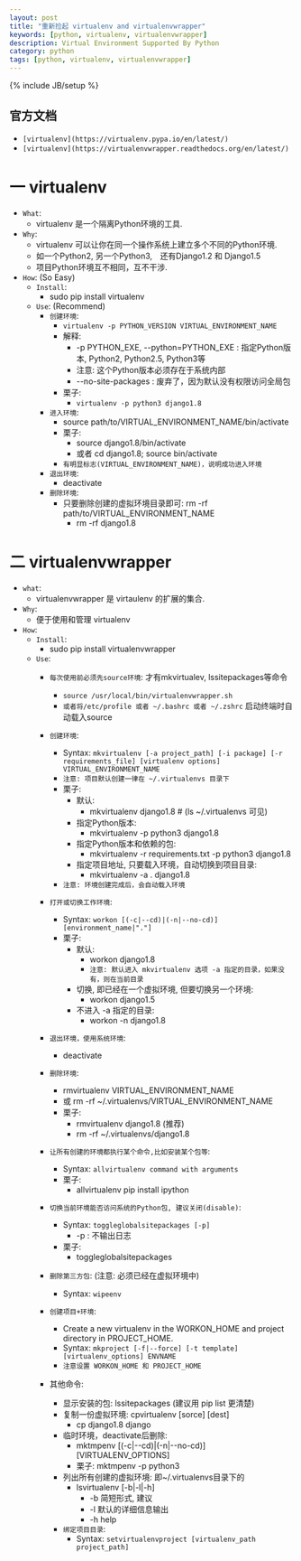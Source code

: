 ```yaml
---
layout: post
title: "重新捡起 virtualenv and virtualenvwrapper"
keywords: [python, virtualenv, virtualenvwrapper]
description: Virtual Environment Supported By Python
category: python
tags: [python, virtualenv, virtualenvwrapper]
---
```

{% include JB/setup %}

## 官方文档
* `[virtualenv](https://virtualenv.pypa.io/en/latest/)`
* `[virtualenv](https://virtualenvwrapper.readthedocs.org/en/latest/)`

# 一 virtualenv
* `What`:
    * virtualenv 是一个隔离Python环境的工具.
* `Why`:
    * virtualenv 可以让你在同一个操作系统上建立多个不同的Python环境.
    *  如一个Python2, 另一个Python3,　还有Django1.2 和 Django1.5
    * 项目Python环境互不相同，互不干涉.
* `How`: (So Easy)
    * `Install`: 
        * sudo pip install virtualenv
    * `Use`: (Recommend)
        * `创建环境`:
            * `virtualenv -p PYTHON_VERSION VIRTUAL_ENVIRONMENT_NAME`
            * 解释:
                * -p PYTHON_EXE, --python=PYTHON_EXE : 指定Python版本, Python2, Python2.5, Python3等
                * 注意: 这个Python版本必须存在于系统内部
                * --no-site-packages : 废弃了，因为默认没有权限访问全局包
             * 栗子:
                * `virtualenv -p python3 django1.8`
        * `进入环境`:
            * source path/to/VIRTUAL_ENVIRONMENT_NAME/bin/activate
            * 栗子:
                * source django1.8/bin/activate
                * 或者 cd django1.8; source bin/activate
            * `有明显标志(VIRTUAL_ENVIRONMENT_NAME)，说明成功进入环境`
        * `退出环境`:
            * deactivate
        * `删除环境`:
            * 只要删除创建的虚拟环境目录即可: rm -rf path/to/VIRTUAL_ENVIRONMENT_NAME
                * rm -rf django1.8

# 二 virtualenvwrapper
* `what`:
    * virtualenvwrapper 是 virtaulenv 的扩展的集合.
* `Why`:
    * 便于使用和管理 virtualenv
* `How`:
    * `Install`:
        * sudo pip install virtualenvwrapper
    * `Use`:
        * `每次使用前必须先source环境`: 才有mkvirtualev, lssitepackages等命令
            * `source /usr/local/bin/virtualenvwrapper.sh`
            * `或者将/etc/profile 或者 ~/.bashrc 或者 ~/.zshrc` 启动终端时自动载入source
        * `创建环境`:
            * Syntax: `mkvirtualenv [-a project_path] [-i package] [-r requirements_file] [virtualenv options] VIRTUAL_ENVIRONMENT_NAME`
            * `注意: 项目默认创建一律在 ~/.virtualenvs 目录下`
            * 栗子:
                * 默认: 
                    * mkvirtualenv django1.8 # (ls ~/.virtualenvs 可见)
                * 指定Python版本: 
                    * mkvirtualenv -p python3 django1.8
                * 指定Python版本和依赖的包: 
                    * mkvirtualenv -r requirements.txt -p python3 django1.8
                * 指定项目地址, 只要载入环境，自动切换到项目目录:
                    * mkvirtualenv -a . django1.8
            * `注意: 环境创建完成后，会自动载入环境`
        * `打开或切换工作环境`:
            * Syntax: `workon [(-c|--cd)|(-n|--no-cd)] [environment_name|"."]`
            * 栗子:
                * 默认:
                    * workon django1.8
                    * `注意: 默认进入 mkvirtualenv 选项 -a 指定的目录，如果没有，则在当前目录`
                * 切换, 即已经在一个虚拟环境, 但要切换另一个环境:
                    * workon django1.5
                * 不进入 -a 指定的目录:
                    * workon -n django1.8
        * `退出环境，使用系统环境`:
            * deactivate
        * `删除环境`:
            * rmvirtualenv VIRTUAL_ENVIRONMENT_NAME 
            * 或 rm -rf ~/.virtualenvs/VIRTUAL_ENVIRONMENT_NAME
            * 栗子:
                * rmvirtualenv django1.8 (推荐)
                * rm -rf ~/.virtualenvs/django1.8

        * `让所有创建的环境都执行某个命令,比如安装某个包等`:
            * Syntax: `allvirtualenv command with arguments`
            * 栗子:
                * allvirtualenv pip install ipython
        * `切换当前环境能否访问系统的Python包, 建议关闭(disable)`:
            * Syntax: `toggleglobalsitepackages [-p]`
                * -p : 不输出日志
            * 栗子:
                * toggleglobalsitepackages
        * `删除第三方包`: (注意: 必须已经在虚拟环境中)
            * Syntax: `wipeenv`
        * `创建项目+环境`:
            * Create a new virtualenv in the WORKON_HOME and project directory in PROJECT_HOME.
            * Syntax: `mkproject [-f|--force] [-t template] [virtualenv_options] ENVNAME`
            * `注意设置 WORKON_HOME 和 PROJECT_HOME`
        * 其他命令:
            * 显示安装的包: lssitepackages (建议用 pip list 更清楚)
            * 复制一份虚拟环境: cpvirtualenv [sorce] [dest]
                * cp django1.8 django
            * 临时环境，deactivate后删除:
                * mktmpenv [(-c|--cd)|(-n|--no-cd)] [VIRTUALENV_OPTIONS]
                * 栗子: mktmpenv -p python3
            * 列出所有创建的虚拟环境: 即~/.virtualenvs目录下的
                * lsvirtualenv [-b|-l|-h]
                    * -b 简短形式, 建议
                    * -l 默认的详细信息输出
                    * -h help
            * `绑定项目目录`:
                * Syntax: `setvirtualenvproject [virtualenv_path project_path]`
